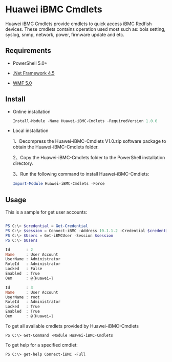 # Huawei iBMC Cmdlets

Huawei iBMC Cmdlets provide cmdlets to quick access iBMC Redfish devices.
These cmdlets contains operation used most such as: bois setting, syslog, snmp, network, power, firmware update and etc.


## Requirements

- PowerShell 5.0+

- [.Net Framework 4.5](http://www.microsoft.com/en-us/download/details.aspx?id=30653)

- [WMF 5.0](https://www.microsoft.com/en-us/download/details.aspx?id=50395)

## Install

- Online installation 
  ```powershell
  Install-Module -Name Huawei-iBMC-Cmdlets -RequiredVersion 1.0.0
  ```
- Local installation

  1、Decompress the Huawei-iBMC-Cmdlets V1.0.zip software package to obtain the Huawei-iBMC-Cmdlets folder.

  2、Copy the Huawei-iBMC-Cmdlets folder to the PowerShell installation directory.

  3、Run the following command to install Huawei-iBMC-Cmdlets:

  ```powershell
  Import-Module Huawei-iBMC-Cmdlets -Force
  ```

## Usage

This is a sample for get user accounts:

```powershell

PS C:\> $credential = Get-Credential
PS C:\> $session = Connect-iBMC -Address 10.1.1.2 -Credential $credential -TrustCert
PS C:\> $Users = Get-iBMCUser -Session $session
PS C:\> $Users

Id       : 2
Name     : User Account
UserName : Administrator
RoleId   : Administrator
Locked   : False
Enabled  : True
Oem      : @{Huawei=}

Id       : 3
Name     : User Account
UserName : root
RoleId   : Administrator
Locked   : True
Enabled  : True
Oem      : @{Huawei=}

```

To get all available cmdlets provided by Huawei-iBMC-Cmdlets

```
PS C:\> Get-Command -Module Huawei-iBMC-Cmdlets
```


To get help for a specified cmdlet:

```
PS C:\> get-help Connect-iBMC -Full
```
